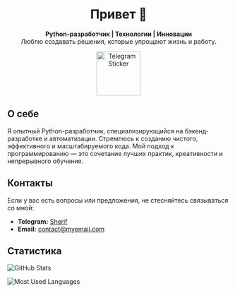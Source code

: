 <h1 align="center">Привет 👋</h1>

<p align="center">
  <strong>Python-разработчик | Технологии | Инновации</strong><br>
  Люблю создавать решения, которые упрощают жизнь и работу.
</p>

<p align="center">
  <a href="https://telegram.me/rasalghouI">
    <img src="https://pngset.com/images/telegram-new-logo-text-symbol-graphics-art-transparent-png-1597903.png" alt="Telegram Sticker" width="100px">
  </a>
</p>

## О себе

Я опытный Python-разработчик, специализирующийся на бэкенд-разработке и автоматизации. Стремлюсь к созданию чистого, эффективного и масштабируемого кода. Мой подход к программированию — это сочетание лучших практик, креативности и непрерывного обучения.


## Контакты

Если у вас есть вопросы или предложения, не стесняйтесь связываться со мной:

- **Telegram:** [Sherif](https://telegram.me/yourusername)
- **Email:** [contact@myemail.com](mailto:contact@myemail.com)

## Статистика

![GitHub Stats](https://github-readme-stats.vercel.app/api?username=Cair06&show_icons=true)

![Most Used Languages](https://github-readme-stats.vercel.app/api/top-langs/?username=Cair06&layout=compact)
